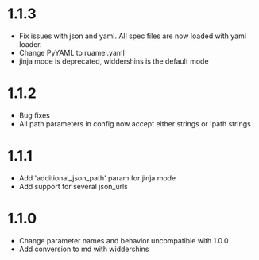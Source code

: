 # 1.1.3

- Fix issues with json and yaml. All spec files are now loaded with yaml loader.
- Change PyYAML to ruamel.yaml
- jinja mode is deprecated, widdershins is the default mode

# 1.1.2

- Bug fixes
- All path parameters in config now accept either strings or !path strings

# 1.1.1

- Add 'additional_json_path' param for jinja mode
- Add support for several json_urls

# 1.1.0

- Change parameter names and behavior uncompatible with 1.0.0
- Add conversion to md with widdershins